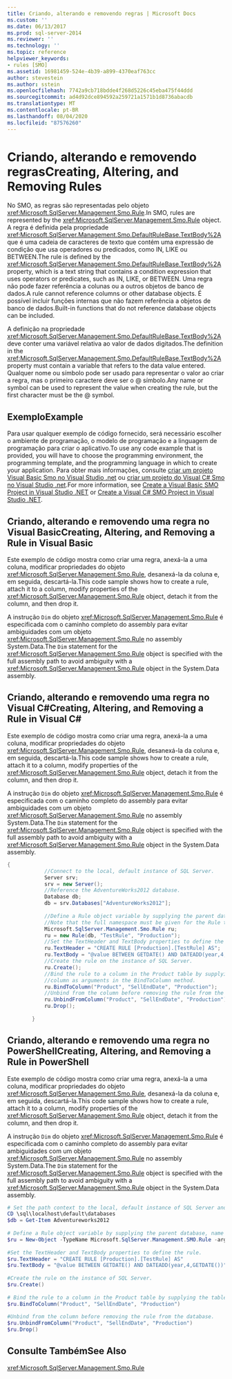 ```yaml
---
title: Criando, alterando e removendo regras | Microsoft Docs
ms.custom: ''
ms.date: 06/13/2017
ms.prod: sql-server-2014
ms.reviewer: ''
ms.technology: ''
ms.topic: reference
helpviewer_keywords:
- rules [SMO]
ms.assetid: 16981459-524e-4b39-a899-4370eaf763cc
author: stevestein
ms.author: sstein
ms.openlocfilehash: 7742a9cb718bdde4f268d5226c45eba475f44ddd
ms.sourcegitcommit: ad4d92dce894592a259721a1571b1d8736abacdb
ms.translationtype: MT
ms.contentlocale: pt-BR
ms.lasthandoff: 08/04/2020
ms.locfileid: "87576260"
---
```

# <a name="creating-altering-and-removing-rules"></a><span data-ttu-id="b0e23-102">Criando, alterando e removendo regras</span><span class="sxs-lookup"><span data-stu-id="b0e23-102">Creating, Altering, and Removing Rules</span></span>
  <span data-ttu-id="b0e23-103">No SMO, as regras são representadas pelo objeto <xref:Microsoft.SqlServer.Management.Smo.Rule>.</span><span class="sxs-lookup"><span data-stu-id="b0e23-103">In SMO, rules are represented by the <xref:Microsoft.SqlServer.Management.Smo.Rule> object.</span></span> <span data-ttu-id="b0e23-104">A regra é definida pela propriedade <xref:Microsoft.SqlServer.Management.Smo.DefaultRuleBase.TextBody%2A> que é uma cadeia de caracteres de texto que contém uma expressão de condição que usa operadores ou predicados, como IN, LIKE ou BETWEEN.</span><span class="sxs-lookup"><span data-stu-id="b0e23-104">The rule is defined by the <xref:Microsoft.SqlServer.Management.Smo.DefaultRuleBase.TextBody%2A> property, which is a text string that contains a condition expression that uses operators or predicates, such as IN, LIKE, or BETWEEN.</span></span> <span data-ttu-id="b0e23-105">Uma regra não pode fazer referência a colunas ou a outros objetos de banco de dados.</span><span class="sxs-lookup"><span data-stu-id="b0e23-105">A rule cannot reference columns or other database objects.</span></span> <span data-ttu-id="b0e23-106">É possível incluir funções internas que não fazem referência a objetos de banco de dados.</span><span class="sxs-lookup"><span data-stu-id="b0e23-106">Built-in functions that do not reference database objects can be included.</span></span>  
  
 <span data-ttu-id="b0e23-107">A definição na propriedade <xref:Microsoft.SqlServer.Management.Smo.DefaultRuleBase.TextBody%2A> deve conter uma variável relativa ao valor de dados digitados.</span><span class="sxs-lookup"><span data-stu-id="b0e23-107">The definition in the <xref:Microsoft.SqlServer.Management.Smo.DefaultRuleBase.TextBody%2A> property must contain a variable that refers to the data value entered.</span></span> <span data-ttu-id="b0e23-108">Qualquer nome ou símbolo pode ser usado para representar o valor ao criar a regra, mas o primeiro caractere deve ser o \@ símbolo.</span><span class="sxs-lookup"><span data-stu-id="b0e23-108">Any name or symbol can be used to represent the value when creating the rule, but the first character must be the \@ symbol.</span></span>  
  
## <a name="example"></a><span data-ttu-id="b0e23-109">Exemplo</span><span class="sxs-lookup"><span data-stu-id="b0e23-109">Example</span></span>  
 <span data-ttu-id="b0e23-110">Para usar qualquer exemplo de código fornecido, será necessário escolher o ambiente de programação, o modelo de programação e a linguagem de programação para criar o aplicativo.</span><span class="sxs-lookup"><span data-stu-id="b0e23-110">To use any code example that is provided, you will have to choose the programming environment, the programming template, and the programming language in which to create your application.</span></span> <span data-ttu-id="b0e23-111">Para obter mais informações, consulte [criar um projeto Visual Basic Smo no Visual Studio .net](../../../database-engine/dev-guide/create-a-visual-basic-smo-project-in-visual-studio-net.md) ou [criar um projeto do Visual C&#35; Smo no Visual Studio .net](../how-to-create-a-visual-csharp-smo-project-in-visual-studio-net.md).</span><span class="sxs-lookup"><span data-stu-id="b0e23-111">For more information, see [Create a Visual Basic SMO Project in Visual Studio .NET](../../../database-engine/dev-guide/create-a-visual-basic-smo-project-in-visual-studio-net.md) or [Create a Visual C&#35; SMO Project in Visual Studio .NET](../how-to-create-a-visual-csharp-smo-project-in-visual-studio-net.md).</span></span>  
  
## <a name="creating-altering-and-removing-a-rule-in-visual-basic"></a><span data-ttu-id="b0e23-112">Criando, alterando e removendo uma regra no Visual Basic</span><span class="sxs-lookup"><span data-stu-id="b0e23-112">Creating, Altering, and Removing a Rule in Visual Basic</span></span>  
 <span data-ttu-id="b0e23-113">Este exemplo de código mostra como criar uma regra, anexá-la a uma coluna, modificar propriedades do objeto <xref:Microsoft.SqlServer.Management.Smo.Rule>, desanexá-la da coluna e, em seguida, descartá-la.</span><span class="sxs-lookup"><span data-stu-id="b0e23-113">This code sample shows how to create a rule, attach it to a column, modify properties of the <xref:Microsoft.SqlServer.Management.Smo.Rule> object, detach it from the column, and then drop it.</span></span>  
  
 <span data-ttu-id="b0e23-114">A instrução `Dim` do objeto <xref:Microsoft.SqlServer.Management.Smo.Rule> é especificada com o caminho completo do assembly para evitar ambiguidades com um objeto <xref:Microsoft.SqlServer.Management.Smo.Rule> no assembly System.Data.</span><span class="sxs-lookup"><span data-stu-id="b0e23-114">The `Dim` statement for the <xref:Microsoft.SqlServer.Management.Smo.Rule> object is specified with the full assembly path to avoid ambiguity with a <xref:Microsoft.SqlServer.Management.Smo.Rule> object in the System.Data assembly.</span></span>  
  
<!-- TODO: review snippet reference  [!CODE [SMO How to#SMO_VBRules1](SMO How to#SMO_VBRules1)]  -->  
  
## <a name="creating-altering-and-removing-a-rule-in-visual-c"></a><span data-ttu-id="b0e23-115">Criando, alterando e removendo uma regra no Visual C#</span><span class="sxs-lookup"><span data-stu-id="b0e23-115">Creating, Altering, and Removing a Rule in Visual C#</span></span>  
 <span data-ttu-id="b0e23-116">Este exemplo de código mostra como criar uma regra, anexá-la a uma coluna, modificar propriedades do objeto <xref:Microsoft.SqlServer.Management.Smo.Rule>, desanexá-la da coluna e, em seguida, descartá-la.</span><span class="sxs-lookup"><span data-stu-id="b0e23-116">This code sample shows how to create a rule, attach it to a column, modify properties of the <xref:Microsoft.SqlServer.Management.Smo.Rule> object, detach it from the column, and then drop it.</span></span>  
  
 <span data-ttu-id="b0e23-117">A instrução `Dim` do objeto <xref:Microsoft.SqlServer.Management.Smo.Rule> é especificada com o caminho completo do assembly para evitar ambiguidades com um objeto <xref:Microsoft.SqlServer.Management.Smo.Rule> no assembly System.Data.</span><span class="sxs-lookup"><span data-stu-id="b0e23-117">The `Dim` statement for the <xref:Microsoft.SqlServer.Management.Smo.Rule> object is specified with the full assembly path to avoid ambiguity with a <xref:Microsoft.SqlServer.Management.Smo.Rule> object in the System.Data assembly.</span></span>  
  
```csharp
{  
            //Connect to the local, default instance of SQL Server.   
            Server srv;  
            srv = new Server();  
            //Reference the AdventureWorks2012 database.   
            Database db;  
            db = srv.Databases["AdventureWorks2012"];  
  
            //Define a Rule object variable by supplying the parent database, name and schema in the constructor.   
            //Note that the full namespace must be given for the Rule type to differentiate it from other Rule types.   
            Microsoft.SqlServer.Management.Smo.Rule ru;  
            ru = new Rule(db, "TestRule", "Production");  
            //Set the TextHeader and TextBody properties to define the rule.   
            ru.TextHeader = "CREATE RULE [Production].[TestRule] AS";  
            ru.TextBody = "@value BETWEEN GETDATE() AND DATEADD(year,4,GETDATE())";  
            //Create the rule on the instance of SQL Server.   
            ru.Create();  
            //Bind the rule to a column in the Product table by supplying the table, schema, and   
            //column as arguments in the BindToColumn method.   
            ru.BindToColumn("Product", "SellEndDate", "Production");  
            //Unbind from the column before removing the rule from the database.   
            ru.UnbindFromColumn("Product", "SellEndDate", "Production");  
            ru.Drop();  
  
        }  
```  
  
## <a name="creating-altering-and-removing-a-rule-in-powershell"></a><span data-ttu-id="b0e23-118">Criando, alterando e removendo uma regra no PowerShell</span><span class="sxs-lookup"><span data-stu-id="b0e23-118">Creating, Altering, and Removing a Rule in PowerShell</span></span>  
 <span data-ttu-id="b0e23-119">Este exemplo de código mostra como criar uma regra, anexá-la a uma coluna, modificar propriedades do objeto <xref:Microsoft.SqlServer.Management.Smo.Rule>, desanexá-la da coluna e, em seguida, descartá-la.</span><span class="sxs-lookup"><span data-stu-id="b0e23-119">This code sample shows how to create a rule, attach it to a column, modify properties of the <xref:Microsoft.SqlServer.Management.Smo.Rule> object, detach it from the column, and then drop it.</span></span>  
  
 <span data-ttu-id="b0e23-120">A instrução `Dim` do objeto <xref:Microsoft.SqlServer.Management.Smo.Rule> é especificada com o caminho completo do assembly para evitar ambiguidades com um objeto <xref:Microsoft.SqlServer.Management.Smo.Rule> no assembly System.Data.</span><span class="sxs-lookup"><span data-stu-id="b0e23-120">The `Dim` statement for the <xref:Microsoft.SqlServer.Management.Smo.Rule> object is specified with the full assembly path to avoid ambiguity with a <xref:Microsoft.SqlServer.Management.Smo.Rule> object in the System.Data assembly.</span></span>  
  
```powershell
# Set the path context to the local, default instance of SQL Server and get a reference to AdventureWorks2012  
CD \sql\localhost\default\databases  
$db = Get-Item Adventureworks2012  
  
# Define a Rule object variable by supplying the parent database, name and schema in the constructor.
$ru = New-Object -TypeName Microsoft.SqlServer.Management.SMO.Rule -argumentlist $db, "TestRule", "Production"  
  
#Set the TextHeader and TextBody properties to define the rule.
$ru.TextHeader = "CREATE RULE [Production].[TestRule] AS"  
$ru.TextBody = "@value BETWEEN GETDATE() AND DATEADD(year,4,GETDATE())"  
  
#Create the rule on the instance of SQL Server.
$ru.Create()  
  
# Bind the rule to a column in the Product table by supplying the table, schema, and column as arguments in the BindToColumn method.
$ru.BindToColumn("Product", "SellEndDate", "Production")  
  
#Unbind from the column before removing the rule from the database.
$ru.UnbindFromColumn("Product", "SellEndDate", "Production")  
$ru.Drop()  
```  
  
## <a name="see-also"></a><span data-ttu-id="b0e23-121">Consulte Também</span><span class="sxs-lookup"><span data-stu-id="b0e23-121">See Also</span></span>  
 <xref:Microsoft.SqlServer.Management.Smo.Rule>  
